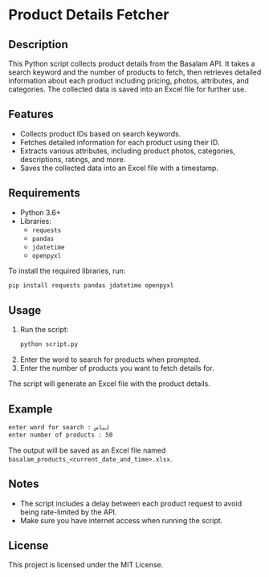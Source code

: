 # Product Details Fetcher

## Description
This Python script collects product details from the Basalam API. It takes a search keyword and the number of products to fetch, then retrieves detailed information about each product including pricing, photos, attributes, and categories. The collected data is saved into an Excel file for further use.

## Features
- Collects product IDs based on search keywords.
- Fetches detailed information for each product using their ID.
- Extracts various attributes, including product photos, categories, descriptions, ratings, and more.
- Saves the collected data into an Excel file with a timestamp.

## Requirements
- Python 3.6+
- Libraries:
  - `requests`
  - `pandas`
  - `jdatetime`
  - `openpyxl`

To install the required libraries, run:
```sh
pip install requests pandas jdatetime openpyxl
```

## Usage
1. Run the script:
   ```sh
   python script.py
   ```
2. Enter the word to search for products when prompted.
3. Enter the number of products you want to fetch details for.

The script will generate an Excel file with the product details.

## Example
```sh
enter word for search : لباس
enter number of products : 50
```
The output will be saved as an Excel file named `basalam_products_<current_date_and_time>.xlsx`.

## Notes
- The script includes a delay between each product request to avoid being rate-limited by the API.
- Make sure you have internet access when running the script.

## License
This project is licensed under the MIT License.

